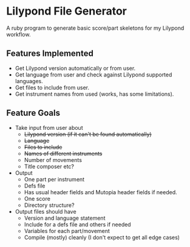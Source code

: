 # Lilypond File Generator

A ruby program to generate basic score/part skeletons for my Lilypond
workflow. 

## Features Implemented

* Get Lilypond version automatically or from user.
* Get language from user and check against Lilypond supported languages.
* Get files to include from user.
* Get instrument names from used (works, has some limitations).

## Feature Goals
* Take input from user about
    * ~~Lilypond version (if it can't be found automatically)~~
    * ~~Language~~
    * ~~Files to include~~
    * ~~Names of different instruments~~
    * Number of movements
    * Title composer etc?
* Output
    * One part per instrument
    * Defs file
    * Has usual header fields and Mutopia header fields if needed.
    * One score
    * Directory structure?
* Output files should have
    * Version and language statement
    * Include for a defs file and others if needed
    * Variables for each part/movement
    * Compile (mostly) cleanly (I don't expect to get all edge cases)

